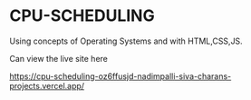 # CPU-SCHEDULING
Using concepts of Operating Systems and with HTML,CSS,JS.

Can view the live site here

https://cpu-scheduling-oz6ffusjd-nadimpalli-siva-charans-projects.vercel.app/
